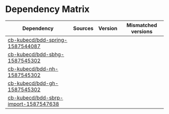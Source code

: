 # Dependency Matrix

Dependency | Sources | Version | Mismatched versions
---------- | ------- | ------- | -------------------
[cb-kubecd/bdd-spring-1587544087](https://github.com/cb-kubecd/bdd-spring-1587544087.git) |  | []() | 
[cb-kubecd/bdd-sbhg-1587545302](https://github.com/cb-kubecd/bdd-sbhg-1587545302.git) |  | []() | 
[cb-kubecd/bdd-nh-1587545302](https://github.com/cb-kubecd/bdd-nh-1587545302.git) |  | []() | 
[cb-kubecd/bdd-gh-1587545302](https://github.com/cb-kubecd/bdd-gh-1587545302.git) |  | []() | 
[cb-kubecd/bdd-sbrp-import-1587547638](https://github.com/cb-kubecd/bdd-sbrp-import-1587547638.git) |  | []() | 
